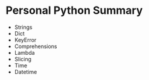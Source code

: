# Personal Python Summary

 - Strings
  - Dict
  - KeyError
  - Comprehensions
  - Lambda
  - Slicing
  - Time
  - Datetime
